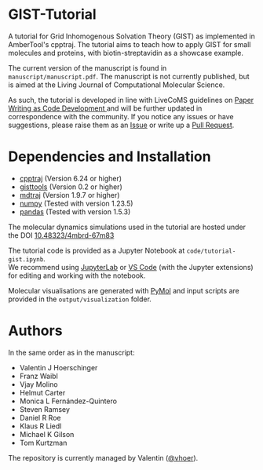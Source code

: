 # GIST-Tutorial
A tutorial for Grid Inhomogenous Solvation Theory (GIST) as implemented in AmberTool's cpptraj.
The tutorial aims to teach how to apply GIST for small molecules and proteins, with biotin-streptavidin as a showcase example.

The current version of the manuscript is found in `manuscript/manuscript.pdf`. 
The manuscript is not currently published, but is aimed at the Living Journal of Computational Molecular Science. 

As such, the tutorial is developed in line with LiveCoMS guidelines on [Paper Writing as Code Development ](https://livecomsjournal.github.io/about/paper_code/) and will be further updated in correspondence with the community. 
If you notice any issues or have suggestions, please raise them as an [Issue](https://github.com/liedllab/gist-tutorial/issues) or write up a [Pull Request](https://github.com/liedllab/gist-tutorial/pulls).

# Dependencies and Installation
* [cpptraj](https://github.com/Amber-MD/cpptraj) (Version 6.24 or higher)
* [gisttools](https://github.com/liedllab/gisttools) (Version 0.2 or higher)
* [mdtraj](https://github.com/mdtraj/mdtraj) (Version 1.9.7 or higher)
* [numpy](https://numpy.org/) (Tested with version 1.23.5)
* [pandas](pandas.pydata.org) (Tested with version 1.5.3)

The molecular dynamics simulations used in the tutorial are hosted under the DOI [10.48323/4mbrd-67m83](https://doi.org/10.48323/4mbrd-67m83)

The tutorial code is provided as a Jupyter Notebook at `code/tutorial-gist.ipynb`.<br/> 
We recommend using [JupyterLab](https://jupyter.org/) or [VS Code](https://code.visualstudio.com/) (with the Jupyter extensions) for editing and working with the notebook.

Molecular visualisations are generated with [PyMol](https://pymol.org/) and input scripts are provided in the `output/visualization` folder.
# Authors
In the same order as in the manuscript:
* Valentin J Hoerschinger
* Franz Waibl
* Vjay Molino
* Helmut Carter
* Monica L Fernández-Quintero
* Steven Ramsey
* Daniel R Roe
* Klaus R Liedl
* Michael K Gilson
* Tom Kurtzman
  
The repository is currently managed by Valentin ([@vhoer](https://www.github.com/vhoer)).
